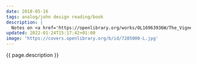 ```yaml
---
date: 2018-05-16
tags: analog/john design reading/book
description: |
  Notes on <a href='https://openlibrary.org/works/OL16963936W/The_Vignelli_Canon' target='_blank' title='The Vignelli Canon'>The Vignelli Canon</a>
updated: 2022-01-24T15:17:42+01:00
image: 'https://covers.openlibrary.org/b/id/7285000-L.jpg'
---
```

{{ page.description }}